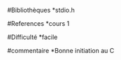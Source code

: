 #Bibliothèques
*stdio.h

#References
*cours 1

#Difficulté
*facile

#commentaire
*Bonne initiation au C